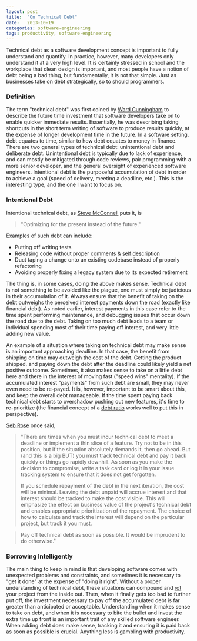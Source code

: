 ```yaml
---
layout: post
title:  "On Technical Debt"
date:   2013-10-19
categories: software-engineering
tags: productivity, software-engineering
---
```



Technical debt as a software development concept is important to fully understand and quantify. In practice, however, many developers only understand it at a very high level. It is certainly stressed in school and the workplace that clean design is important, and most people have a notion of debt being a bad thing, but fundamentally, it is not that simple. Just as businesses take on debt strategically, so to should programmers.

### Definition

The term "technical debt" was first coined by [Ward Cunningham](http://en.wikipedia.org/wiki/Ward_Cunningham) to describe the future time investment that software developers take on to enable quicker immediate results. Essentially, he was describing taking shortcuts in the short term writing of software to produce results quickly, at the expense of longer development time in the future. In a software setting, debt equates to time, similar to how debt equates to money in finance. There are two general types of technical debt: unintentional debt and deliberate debt. Unintentional debt is typically due to lack of experience, and can mostly be mitigated through code reviews, pair programming with a more senior developer, and the general oversight of experienced software engineers. Intentional debt is the purposeful accumulation of debt in order to achieve a goal (speed of delivery, meeting a deadline, etc.). This is the interesting type, and the one I want to focus on.


### Intentional Debt

Intentional technical debt, as [Steve McConnell](http://www.stevemcconnell.com/) puts it, is

> "Optimizing for the present instead of the future."

Examples of such debt can include:

- Putting off writing tests
- Releasing code without proper comments & [self description](http://en.wikipedia.org/wiki/Self-documenting)
- Duct taping a change onto an existing codebase instead of properly refactoring
- Avoiding properly fixing a legacy system due to its expected retirement

The thing is, in some cases, doing the above makes sense. Technical debt is not something to be avoided like the plague, one must simply be judicious in their accumulation of it. Always ensure that the benefit of taking on the debt outweighs the perceived interest payments down the road (exactly like financial debt). As noted earlier, interest payments in this case refer to the time spent performing maintenance, and debugging issues that occur down the road due to the debt. Taking on too much debt leads to a team or individual spending most of their time paying off interest, and very little adding new value.

An example of a situation where taking on technical debt may make sense is an important approaching deadline. In that case, the benefit from shipping on time may outweigh the cost of the debt. Getting the product shipped, and paying down the debt after the deadline could likely yield a net positive outcome. Sometimes, it also makes sense to take on a little debt here and there in the interest of moving fast ("speed wins" mentality). If the accumulated interest "payments" from such debt are small, they may never even need to be re-payed. It is, however, important to be smart about this, and keep the overall debt manageable. If the time spent paying back technical debt starts to overshadow pushing out new features, it's time to re-prioritize (the financial concept of a [debt ratio](http://www.investopedia.com/terms/d/debtratio.asp) works well to put this in perspective).

[Seb Rose](https://twitter.com/sebrose) once said,

> "There are times when you must incur technical debt to meet a deadline or implement a thin slice of a feature.
> Try not to be in this position, but if the situation absolutely demands it, then go ahead.
> But (and this is a big BUT) you must track technical debt and pay it back quickly or things go rapidly downhill.
> As soon as you make the decision to compromise, write a task card or log it in your issue tracking system to
> ensure that it does not get forgotten.
>
> If you schedule repayment of the debt in the next iteration, the cost will be minimal. Leaving the debt unpaid
> will accrue interest and that interest should be tracked to make the cost visible. This will emphasize the effect
> on business value of the project's technical debt and enables appropriate prioritization of the repayment.
> The choice of how to calculate and track the interest will depend on the particular project, but track it you must.

> Pay off technical debt as soon as possible. It would be imprudent to do otherwise."


### Borrowing Intelligently

The main thing to keep in mind is that developing software comes with unexpected problems and constraints, and sometimes it is necessary to "get it done" at the expense of "doing it right". Without a proper understanding of technical debt, these situations can compound and [rot](http://en.wikipedia.org/wiki/Software_rot) your project from the inside out. Then, when it finally gets too bad to further put off, the investment necessary to pay off the accumulated debt is far greater than anticipated or acceptable. Understanding when it makes sense to take on debt, and when it is necessary to bite the bullet and invest the extra time up front is an important trait of any skilled software engineer. When adding debt does make sense, tracking it and ensuring it is paid back as soon as possible is crucial. Anything less is gambling with productivity.

